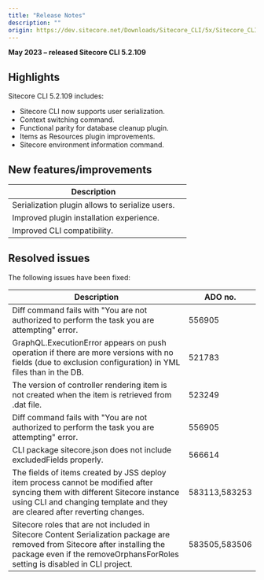 ```yaml
---
title: "Release Notes"
description: ""
origin: https://dev.sitecore.net/Downloads/Sitecore_CLI/5x/Sitecore_CLI_52109/Release_Notes
---
```


**May 2023 – released Sitecore CLI 5.2.109**

## Highlights

Sitecore CLI 5.2.109 includes:

-   Sitecore CLI now supports user serialization.
-   Context switching command.
-   Functional parity for database cleanup plugin.
-   Items as Resources plugin improvements.
-   Sitecore environment information command.

## New features/improvements

 | Description |  |
 | --- | --- |
 | Serialization plugin allows to serialize users. |  |
 | Improved plugin installation experience. |  |
 | Improved CLI compatibility. |  |

## Resolved issues

The following issues have been fixed:

 | Description | ADO no. |
 | --- | --- |
 | Diff command fails with "You are not authorized to perform the task you are attempting" error. | 556905 |
 | GraphQL.ExecutionError appears on push operation if there are more versions with no fields (due to exclusion configuration) in YML files than in the DB. | 521783 |
 | The version of controller rendering item is not created when the item is retrieved from .dat file. | 523249 |
 | Diff command fails with "You are not authorized to perform the task you are attempting" error. | 556905 |
 | CLI package sitecore.json does not include excludedFields properly. | 566614 |
 | The fields of items created by JSS deploy item process cannot be modified after syncing them with different Sitecore instance using CLI and changing template and they are cleared after reverting changes. | 583113,583253 |
 | Sitecore roles that are not included in Sitecore Content Serialization package are removed from Sitecore after installing the package even if the removeOrphansForRoles setting is disabled in CLI project. | 583505,583506 |